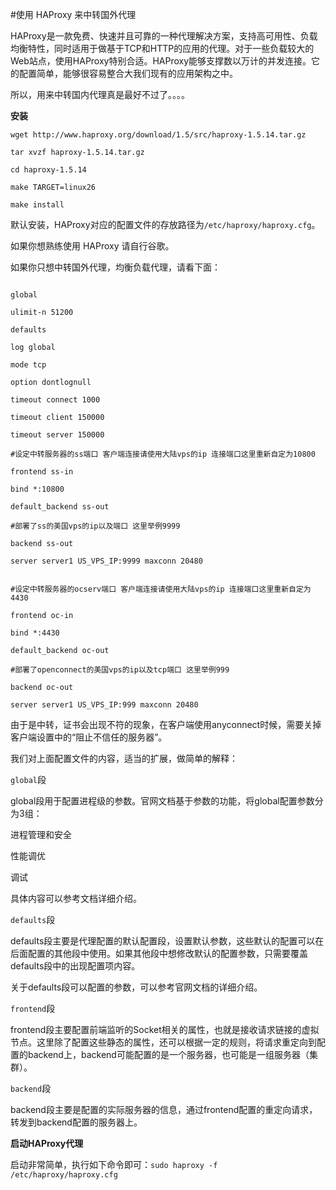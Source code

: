 #使用 HAProxy 来中转国外代理

HAProxy是一款免费、快速并且可靠的一种代理解决方案，支持高可用性、负载均衡特性，同时适用于做基于TCP和HTTP的应用的代理。对于一些负载较大的Web站点，使用HAProxy特别合适。HAProxy能够支撑数以万计的并发连接。它的配置简单，能够很容易整合大我们现有的应用架构之中。

所以，用来中转国内代理真是最好不过了。。。。
  
**安装**

```
wget http://www.haproxy.org/download/1.5/src/haproxy-1.5.14.tar.gz
  
tar xvzf haproxy-1.5.14.tar.gz
  
cd haproxy-1.5.14
  
make TARGET=linux26
  
make install
```

  
默认安装，HAProxy对应的配置文件的存放路径为`/etc/haproxy/haproxy.cfg`。
  
如果你想熟练使用 HAProxy 请自行谷歌。
  
如果你只想中转国外代理，均衡负载代理，请看下面：

```

global
  
ulimit-n 51200

defaults
  
log global
  
mode tcp
  
option dontlognull
  
timeout connect 1000
  
timeout client 150000
  
timeout server 150000
  
#设定中转服务器的ss端口 客户端连接请使用大陆vps的ip 连接端口这里重新自定为10800
  
frontend ss-in
  
bind *:10800
  
default_backend ss-out
  
#部署了ss的美国vps的ip以及端口 这里举例9999
  
backend ss-out
  
server server1 US_VPS_IP:9999 maxconn 20480

  
#设定中转服务器的ocserv端口 客户端连接请使用大陆vps的ip 连接端口这里重新自定为4430
  
frontend oc-in
  
bind *:4430
  
default_backend oc-out
  
#部署了openconnect的美国vps的ip以及tcp端口 这里举例999
  
backend oc-out
  
server server1 US_VPS_IP:999 maxconn 20480
```
 
由于是中转，证书会出现不符的现象，在客户端使用anyconnect时候，需要关掉客户端设置中的“阻止不信任的服务器”。

我们对上面配置文件的内容，适当的扩展，做简单的解释：

`global`段
  
global段用于配置进程级的参数。官网文档基于参数的功能，将global配置参数分为3组：

进程管理和安全
  
性能调优
  
调试
  
具体内容可以参考文档详细介绍。

`defaults`段
  
defaults段主要是代理配置的默认配置段，设置默认参数，这些默认的配置可以在后面配置的其他段中使用。如果其他段中想修改默认的配置参数，只需要覆盖defaults段中的出现配置项内容。
  
关于defaults段可以配置的参数，可以参考官网文档的详细介绍。

`frontend`段
  
frontend段主要配置前端监听的Socket相关的属性，也就是接收请求链接的虚拟节点。这里除了配置这些静态的属性，还可以根据一定的规则，将请求重定向到配置的backend上，backend可能配置的是一个服务器，也可能是一组服务器（集群）。

`backend`段
  
backend段主要是配置的实际服务器的信息，通过frontend配置的重定向请求，转发到backend配置的服务器上。

**启动HAProxy代理**

启动非常简单，执行如下命令即可：`sudo haproxy -f /etc/haproxy/haproxy.cfg`

